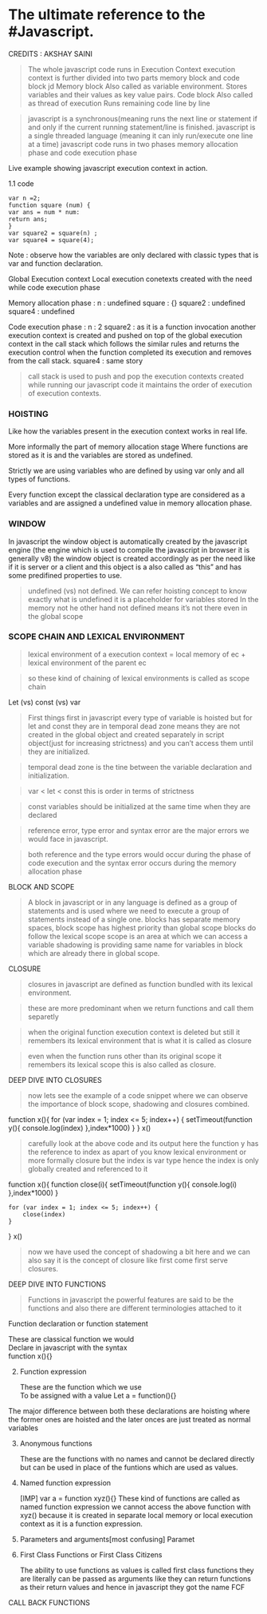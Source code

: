 
# The ultimate reference to the #Javascript.

CREDITS : AKSHAY SAINI



> The whole javascript code runs in Execution Context 
> execution context is further divided into two parts memory block and code block
jd
Memory block
Also called as variable environment.
Stores variables and their values as key value pairs.
Code block
Also called as thread of execution
Runs remaining code line by line

> javascript is a synchronous(meaning runs the next line or statement if and only if the current running statement/line is finished.
> javascript is a single threaded language (meaning it can inly run/execute one line at a time)
> javascript code runs in two phases memory allocation phase and code execution phase

Live example showing javascript execution context in action.


1.1 code

    var n =2;
    function square (num) {
    var ans = num * num:
    return ans;
    }
    var square2 = square(n) ;
    var square4 = square(4);
  
Note : observe how the variables are only declared with classic types that is var and function declaration.

Global Execution context 
Local execution conetexts created with the need while code execution phase










Memory allocation phase : 
n : undefined
square : {}
square2 : undefined
square4 : undefined

Code execution phase : 
n : 2
square2 : as it is a function invocation another execution context is created and pushed on top of the global execution context in the call stack which follows the similar rules and returns the execution control when the function completed its execution and removes from the call stack.
square4 : same story














> call stack is used to push and pop the execution contexts created while running our javascript code it maintains the order of execution of execution contexts.


### HOISTING

Like how the variables present in the execution context works in real life.

More informally the part of memory allocation stage 
Where functions are stored as it is and the variables are stored as undefined.

Strictly we are using variables who are defined by using var only and all types of functions.

Every function except the classical declaration type are considered as a variables and are assigned a undefined value in memory allocation phase.





### WINDOW

In javascript the window object is automatically created by the javascript engine (the engine which is used to compile the javascript in browser it is generally v8) the window object is created accordingly as per the need like if it is server or a client and this object is a also called as “this” and has some predifined properties to use.


> undefined (vs) not defined. We can refer hoisting concept to know exactly what is undefined it is a placeholder for variables stored In the memory not he other hand not defined means it’s not there even in the global scope


### SCOPE CHAIN AND LEXICAL ENVIRONMENT

> lexical environment of a execution context = local memory of ec  + lexical environment of the parent ec

> so these kind of chaining of lexical environments is called as scope chain

Let (vs) const (vs) var 

> First things first in javascript every type of variable is hoisted but for let and const they are in temporal dead zone means they are not created in the global object and created separately in script object(just for increasing strictness) and you can’t access them until they are initialized.

> temporal dead zone is the tine between the variable declaration and initialization.

> var < let < const this is order in terms of strictness

> const variables should be initialized at the same time when they are declared

> reference error, type error and syntax error are the major errors we would face in javascript.

> both reference and the type errors would occur during the phase of code execution and the syntax error occurs during the memory allocation phase






BLOCK AND SCOPE

> A block in javascript or in any language is defined as a group of statements and is used where we need to execute a group of statements instead of a single one.
> blocks has separate memory spaces, block scope has highest priority than global scope
> blocks do follow the lexical scope
> scope is an area at which we can access a variable
> shadowing is providing same name for variables in block which are already there in global scope.


CLOSURE

> closures in javascript are defined as function bundled with its lexical environment.

> these are more predominant when we return functions and call them separetly

> when the original function execution context is deleted but still it remembers its lexical environment that is what it is called as closure

> even when the function runs other than its original scope it remembers its lexical scope this is also called as closure.




DEEP DIVE INTO CLOSURES

> now lets see the example of a code snippet where we can observe the importance of block scope, shadowing and closures combined.


function x(){
    for (var index = 1; index <= 5; index++) {
        setTimeout(function y(){
           console.log(index)
        },index*1000)
    }
}
x()


> carefully look at the above code and its output here the function y has the reference to index as apart of you know lexical environment or more formally closure but the index is var type hence the index is only globally created and referenced to it 

function x(){
    function close(i){
        setTimeout(function y(){
            console.log(i)
         },index*1000)
    }

    for (var index = 1; index <= 5; index++) {
        close(index)
    }
}
x()

> now we have used the concept of shadowing a bit here and we can also say it is the concept of closure like first come first serve closures.


DEEP DIVE INTO FUNCTIONS

> Functions in javascript the powerful features are said to be the functions and also there are different terminologies attached to it

Function declaration or function statement

   These are classical function we would   
   Declare in javascript with the syntax  
   function x(){}






2. Function expression 

   These are the function which we use     
   To be assigned with a value 
   Let a = function(){}

The major difference between both these declarations are hoisting where the former ones are hoisted and the later onces are just treated as normal variables


3. Anonymous functions

   These are the functions with no names and cannot be declared directly but can be used in place of the funtions which are used as values.

4. Named function expression

   [IMP] var a = function xyz(){}
   These kind of functions are called as named function expression we cannot access the above function with xyz() because it is created in separate local memory or local execution context as it is a function expression.

5. Parameters and arguments[most confusing]
 Paramet


6. First Class Functions or First Class Citizens

   The ability to use functions as     values is called first class functions they are literally can be passed as arguments like they can return functions as their return values and hence in javascript they got the name FCF


CALL BACK FUNCTIONS

